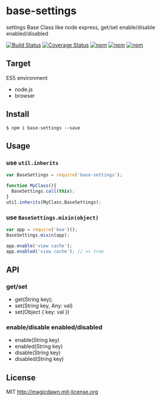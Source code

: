 # base-settings
settings Base Class like node express, get/set enable/disable enabled/disabled

[![Build Status](https://travis-ci.org/magicdawn/base-settings.svg?branch=master)](https://travis-ci.org/magicdawn/base-settings)
[![Coverage Status](https://coveralls.io/repos/magicdawn/base-settings/badge.svg?branch=master&service=github)](https://coveralls.io/github/magicdawn/base-settings?branch=master)
[![npm](https://img.shields.io/npm/v/base-settings.svg)](https://www.npmjs.com/package/base-settings)
[![npm](https://img.shields.io/npm/dm/base-settings.svg)](https://www.npmjs.com/package/base-settings)
[![npm](https://img.shields.io/npm/l/base-settings.svg)](http://magicdawn.mit-license.org)

## Target
ES5 environment
- node.js
- browser

## Install
```
$ npm i base-settings --save
```

## Usage

### use `util.inherits`

```js
var BaseSettings = require('base-settings');

function MyClass(){
  BaseSettings.call(this);
}
util.inherits(MyClass,BaseSettings);
```

### use `BaseSettings.mixin(object)`

```js
var app = require('koa')();
BaseSettings.mixin(app);

app.enable('view cache');
app.enabled('view cache'); // => true
```

## API

### get/set
- get(String key);
- set(String key, Any: val)
- set(Object { key: val })

### enable/disable enabled/disabled
- enable(String key)
- enabled(String key)
- disable(String key)
- disabled(String key)

## License
MIT http://magicdawn.mit-license.org